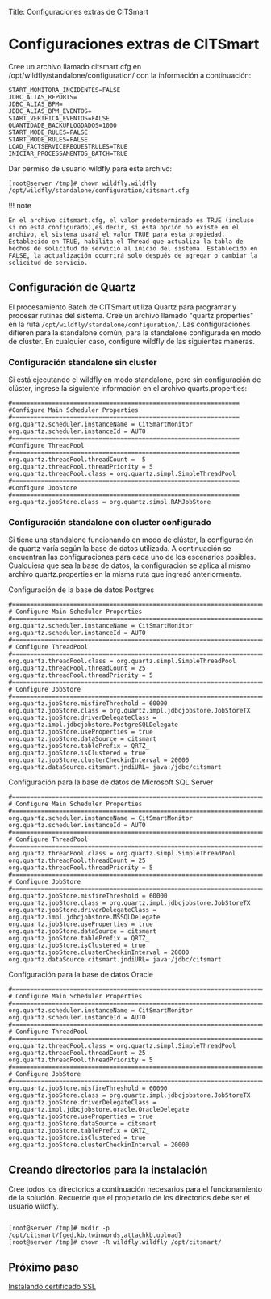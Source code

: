 Title: Configuraciones extras de CITSmart

# Configuraciones extras de CITSmart

Cree un archivo llamado citsmart.cfg en /opt/wildfly/standalone/configuration/ con la información a continuación:

``` shell
START_MONITORA_INCIDENTES=FALSE
JDBC_ALIAS_REPORTS=
JDBC_ALIAS_BPM=
JDBC_ALIAS_BPM_EVENTOS=
START_VERIFICA_EVENTOS=FALSE
QUANTIDADE_BACKUPLOGDADOS=1000
START_MODE_RULES=FALSE
START_MODE_RULES=FALSE
LOAD_FACTSERVICEREQUESTRULES=TRUE
INICIAR_PROCESSAMENTOS_BATCH=TRUE
```

Dar permiso de usuario wildfly para este archivo:

``` shell
[root@server /tmp]# chown wildfly.wildfly /opt/wildfly/standalone/configuration/citsmart.cfg
```

!!! note

	En el archivo citsmart.cfg, el valor predeterminado es TRUE (incluso si no está configurado),es decir, si esta opción no existe en el archivo, el sistema usará el valor TRUE para esta propiedad. Establecido en TRUE, habilita el Thread que actualiza la tabla de hechos de solicitud de servicio al inicio del sistema. Establecido en FALSE, la actualización ocurrirá solo después de agregar o cambiar la solicitud de servicio.


## Configuración de Quartz

El procesamiento Batch de CITSmart utiliza Quartz para programar y procesar rutinas del sistema. Cree un archivo llamado "quartz.properties" en la ruta `/opt/wildfly/standalone/configuration/`. Las configuraciones difieren para la standalone común, para la standalone configurada en modo de clúster. En cualquier caso, configure wildfly de las siguientes maneras.

### Configuración standalone sin cluster

Si está ejecutando el wildfly en modo standalone, pero sin configuración de clúster, ingrese la siguiente información en el archivo quarts.properties:

``` shell
#===============================================================
#Configure Main Scheduler Properties
#===============================================================
org.quartz.scheduler.instanceName = CitSmartMonitor
org.quartz.scheduler.instanceId = AUTO
#===============================================================
#Configure ThreadPool
#===============================================================
org.quartz.threadPool.threadCount =  5
org.quartz.threadPool.threadPriority = 5
org.quartz.threadPool.class = org.quartz.simpl.SimpleThreadPool
#===============================================================
#Configure JobStore
#===============================================================
org.quartz.jobStore.class = org.quartz.simpl.RAMJobStore
```

### Configuración standalone con cluster configurado

Si tiene una standalone funcionando en modo de clúster, la configuración de quartz varía según la base de datos utilizada. A continuación se encuentran las configuraciones para cada uno de los escenarios posibles. Cualquiera que sea la base de datos, la configuración se aplica al mismo archivo quartz.properties en la misma ruta que ingresó anteriormente.

Configuración de la base de datos Postgres

``` shell
#============================================================================
# Configure Main Scheduler Properties
#============================================================================
org.quartz.scheduler.instanceName = CitSmartMonitor
org.quartz.scheduler.instanceId = AUTO
#============================================================================
# Configure ThreadPool
#============================================================================
org.quartz.threadPool.class = org.quartz.simpl.SimpleThreadPool
org.quartz.threadPool.threadCount = 25
org.quartz.threadPool.threadPriority = 5
#============================================================================
# Configure JobStore
#============================================================================
org.quartz.jobStore.misfireThreshold = 60000
org.quartz.jobStore.class = org.quartz.impl.jdbcjobstore.JobStoreTX
org.quartz.jobStore.driverDelegateClass = org.quartz.impl.jdbcjobstore.PostgreSQLDelegate
org.quartz.jobStore.useProperties = true
org.quartz.jobStore.dataSource = citsmart
org.quartz.jobStore.tablePrefix = QRTZ_
org.quartz.jobStore.isClustered = true
org.quartz.jobStore.clusterCheckinInterval = 20000
org.quartz.dataSource.citsmart.jndiURL= java:/jdbc/citsmart
```

Configuración para la base de datos de Microsoft SQL Server

``` shell
#============================================================================
# Configure Main Scheduler Properties
#============================================================================
org.quartz.scheduler.instanceName = CitSmartMonitor
org.quartz.scheduler.instanceId = AUTO
#============================================================================
# Configure ThreadPool
#============================================================================
org.quartz.threadPool.class = org.quartz.simpl.SimpleThreadPool
org.quartz.threadPool.threadCount = 25
org.quartz.threadPool.threadPriority = 5
#============================================================================
# Configure JobStore
#============================================================================
org.quartz.jobStore.misfireThreshold = 60000
org.quartz.jobStore.class = org.quartz.impl.jdbcjobstore.JobStoreTX
org.quartz.jobStore.driverDelegateClass = org.quartz.impl.jdbcjobstore.MSSQLDelegate
org.quartz.jobStore.useProperties = true
org.quartz.jobStore.dataSource = citsmart
org.quartz.jobStore.tablePrefix = QRTZ_
org.quartz.jobStore.isClustered = true
org.quartz.jobStore.clusterCheckinInterval = 20000
org.quartz.dataSource.citsmart.jndiURL= java:/jdbc/citsmart
```

Configuración para la base de datos Oracle

``` shell
#============================================================================
# Configure Main Scheduler Properties
#============================================================================
org.quartz.scheduler.instanceName = CitSmartMonitor
org.quartz.scheduler.instanceId = AUTO
#============================================================================
# Configure ThreadPool
#============================================================================
org.quartz.threadPool.class = org.quartz.simpl.SimpleThreadPool
org.quartz.threadPool.threadCount = 25
org.quartz.threadPool.threadPriority = 5
#============================================================================
# Configure JobStore
#============================================================================
org.quartz.jobStore.misfireThreshold = 60000
org.quartz.jobStore.class = org.quartz.impl.jdbcjobstore.JobStoreTX
org.quartz.jobStore.driverDelegateClass = org.quartz.impl.jdbcjobstore.oracle.OracleDelegate
org.quartz.jobStore.useProperties = true
org.quartz.jobStore.dataSource = citsmart
org.quartz.jobStore.tablePrefix = QRTZ_
org.quartz.jobStore.isClustered = true
org.quartz.jobStore.clusterCheckinInterval = 20000
```

## Creando directorios para la instalación

Cree todos los directorios a continuación necesarios para el funcionamiento de la solución. Recuerde que el propietario de los directorios debe ser el usuario wildfly.

``` shell

[root@server /tmp]# mkdir -p /opt/citsmart/{ged,kb,twinwords,attachkb,upload}
[root@server /tmp]# chown -R wildfly.wildfly /opt/citsmart/

```

## Próximo paso

[Instalando certificado SSL][1]

[1]:/es-es/citsmart-platform-9/get-started/installation-and-upgrade/perform-installation/install-certificate.html
